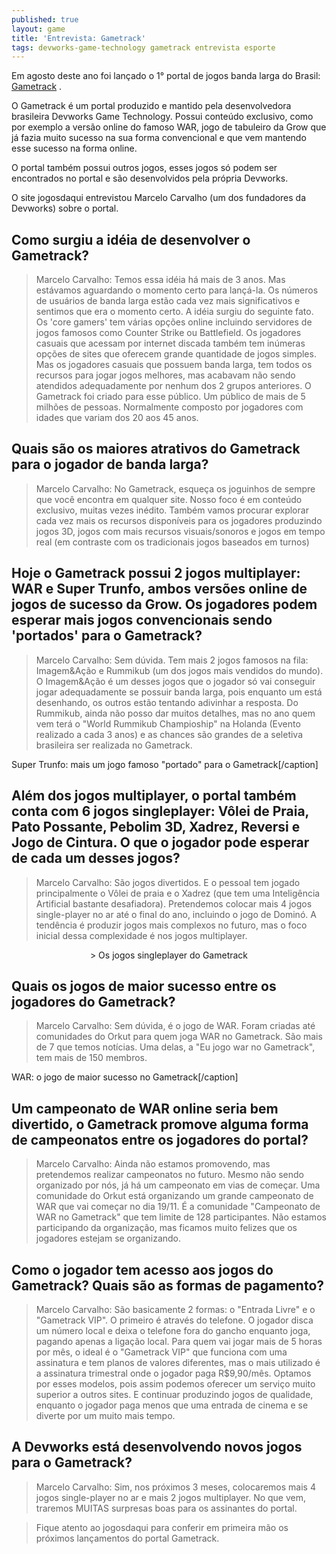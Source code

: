 ```yaml
---
published: true
layout: game
title: 'Entrevista: Gametrack'
tags: devworks-game-technology gametrack entrevista esporte
---
```

Em agosto deste ano foi lançado o 1° portal de jogos banda larga do Brasil: <a href="http://www.gametrack.com.br" target="_blank">Gametrack</a>
.

O Gametrack é um portal produzido e mantido pela desenvolvedora brasileira Devworks Game Technology. Possui conteúdo exclusivo, como por exemplo a versão online do famoso WAR, jogo de tabuleiro da Grow que já fazia muito sucesso na sua forma convencional e que vem mantendo esse sucesso na forma online.

O portal também possui outros jogos, esses jogos só podem ser encontrados no portal e são desenvolvidos pela própria Devworks.

O site jogosdaqui entrevistou Marcelo Carvalho (um dos fundadores da Devworks) sobre o portal.

## Como surgiu a idéia de desenvolver o Gametrack?
> Marcelo Carvalho: Temos essa idéia há mais de 3 anos. Mas estávamos aguardando o momento certo para lançá-la. Os números de usuários de banda larga estão cada vez mais significativos e sentimos que era o momento certo. A idéia surgiu do seguinte fato. Os 'core gamers' tem várias opções online incluindo servidores de jogos famosos como Counter Strike ou Battlefield. Os jogadores casuais que acessam por internet discada também tem inúmeras opções de sites que oferecem grande quantidade de jogos simples. Mas os jogadores casuais que possuem banda larga, tem todos os recursos para jogar jogos melhores, mas acabavam não sendo atendidos adequadamente por nenhum dos 2 grupos anteriores. O Gametrack foi criado para esse público. Um público de mais de 5 milhões de pessoas. Normalmente composto por jogadores com idades que variam dos 20 aos 45 anos.

## Quais são os maiores atrativos do Gametrack para o jogador de banda larga?
> Marcelo Carvalho: No Gametrack, esqueça os joguinhos de sempre que você encontra em qualquer site. Nosso foco é em conteúdo exclusivo, muitas vezes inédito. Também vamos procurar explorar cada vez mais os recursos disponíveis para os jogadores produzindo jogos 3D, jogos com mais recursos visuais/sonoros e jogos em tempo real (em contraste com os tradicionais jogos baseados em turnos)

## Hoje o Gametrack possui 2 jogos multiplayer: WAR e Super Trunfo, ambos versões online de jogos de sucesso da Grow. Os jogadores podem esperar mais jogos convencionais sendo 'portados' para o Gametrack?
> Marcelo Carvalho: Sem dúvida. Tem mais 2 jogos famosos na fila: Imagem&amp;Ação e Rummikub (um dos jogos mais vendidos do mundo). O Imagem&amp;Ação é um desses jogos que o jogador só vai conseguir jogar adequadamente se possuir banda larga, pois enquanto um está desenhando, os outros estão tentando adivinhar a resposta. Do Rummikub, ainda não posso dar muitos detalhes, mas no ano quem vem terá o &quot;World Rummikub Champioship&quot; na Holanda (Evento realizado a cada 3 anos) e as chances são grandes de a seletiva brasileira ser realizada no Gametrack.


 Super Trunfo: mais um jogo famoso "portado" para o Gametrack[/caption]

## Além dos jogos multiplayer, o portal também conta com 6 jogos singleplayer: Vôlei de Praia, Pato Possante, Pebolim 3D, Xadrez, Reversi e Jogo de Cintura. O que o jogador pode esperar de cada um desses jogos?
> Marcelo Carvalho: São jogos divertidos. E o pessoal tem jogado principalmente o Vôlei de praia e o Xadrez (que tem uma Inteligência Artificial bastante desafiadora). Pretendemos colocar mais 4 jogos single-player no ar até o final do ano, incluindo o jogo de Dominó. A tendência é produzir jogos mais complexos no futuro, mas o foco inicial dessa complexidade é nos jogos multiplayer.

<center>
> Os jogos singleplayer do Gametrack</center>

## Quais os jogos de maior sucesso entre os jogadores do Gametrack?
> Marcelo Carvalho: Sem dúvida, é o jogo de WAR. Foram criadas até comunidades do Orkut para quem joga WAR no Gametrack. São mais de 7 que temos notícias. Uma delas, a &quot;Eu jogo war no Gametrack&quot;, tem mais de 150 membros.


 WAR: o jogo de maior sucesso no Gametrack[/caption]

## Um campeonato de WAR online seria bem divertido, o Gametrack promove alguma forma de campeonatos entre os jogadores do portal?
> Marcelo Carvalho: Ainda não estamos promovendo, mas pretendemos realizar campeonatos no futuro. Mesmo não sendo organizado por nós, já há um campeonato em vias de começar. Uma comunidade do Orkut está organizando um grande campeonato de WAR que vai começar no dia 19/11. É a comunidade &quot;Campeonato de WAR no Gametrack&quot; que tem limite de 128 participantes. Não estamos participando da organização, mas ficamos muito felizes que os jogadores estejam se organizando.

## Como o jogador tem acesso aos jogos do Gametrack? Quais são as formas de pagamento?
> Marcelo Carvalho: São basicamente 2 formas: o &quot;Entrada Livre&quot; e o &quot;Gametrack VIP&quot;. O primeiro é através do telefone. O jogador disca um número local e deixa o telefone fora do gancho enquanto joga, pagando apenas a ligação local. Para quem vai jogar mais de 5 horas por mês, o ideal é o &quot;Gametrack VIP&quot; que funciona com uma assinatura e tem planos de valores diferentes, mas o mais utilizado é a assinatura trimestral onde o jogador paga R$9,90/mês. Optamos por esses modelos, pois assim podemos oferecer um serviço muito superior a outros sites. E continuar produzindo jogos de qualidade, enquanto o jogador paga menos que uma entrada de cinema e se diverte por um muito mais tempo.

## A Devworks está desenvolvendo novos jogos para o Gametrack?
> Marcelo Carvalho: Sim, nos próximos 3 meses, colocaremos mais 4 jogos single-player no ar e mais 2 jogos multiplayer. No que vem, traremos MUITAS surpresas boas para os assinantes do portal.

> Fique atento ao jogosdaqui para conferir em primeira mão os próximos lançamentos do portal Gametrack.